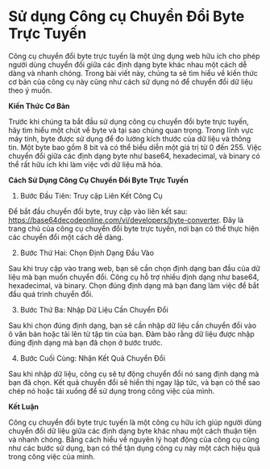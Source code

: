 Sử dụng Công cụ Chuyển Đổi Byte Trực Tuyến
==========================================

Công cụ chuyển đổi byte trực tuyến là một ứng dụng web hữu ích cho phép người dùng chuyển đổi giữa các định dạng byte khác nhau một cách dễ dàng và nhanh chóng. Trong bài viết này, chúng ta sẽ tìm hiểu về kiến thức cơ bản của công cụ này cũng như cách sử dụng nó để chuyển đổi dữ liệu theo ý muốn.

**Kiến Thức Cơ Bản**

Trước khi chúng ta bắt đầu sử dụng công cụ chuyển đổi byte trực tuyến, hãy tìm hiểu một chút về byte và tại sao chúng quan trọng. Trong lĩnh vực máy tính, byte được sử dụng để đo lường kích thước của dữ liệu và thông tin. Một byte bao gồm 8 bit và có thể biểu diễn một giá trị từ 0 đến 255. Việc chuyển đổi giữa các định dạng byte như base64, hexadecimal, và binary có thể rất hữu ích khi làm việc với dữ liệu mã hóa.

**Cách Sử Dụng Công Cụ Chuyển Đổi Byte Trực Tuyến**

1. Bước Đầu Tiên: Truy cập Liên Kết Công Cụ

Để bắt đầu chuyển đổi byte, truy cập vào liên kết sau: <https://base64decodeonline.com/vi/developers/byte-converter>. Đây là trang chủ của công cụ chuyển đổi byte trực tuyến, nơi bạn có thể thực hiện các chuyển đổi một cách dễ dàng.

2. Bước Thứ Hai: Chọn Định Dạng Đầu Vào

Sau khi truy cập vào trang web, bạn sẽ cần chọn định dạng ban đầu của dữ liệu mà bạn muốn chuyển đổi. Công cụ hỗ trợ nhiều định dạng như base64, hexadecimal, và binary. Chọn đúng định dạng mà bạn đang làm việc để bắt đầu quá trình chuyển đổi.

3. Bước Thứ Ba: Nhập Dữ Liệu Cần Chuyển Đổi

Sau khi chọn đúng định dạng, bạn sẽ cần nhập dữ liệu cần chuyển đổi vào ô văn bản hoặc tải lên từ tập tin của bạn. Đảm bảo rằng dữ liệu được nhập đúng định dạng mà bạn đã chọn ở bước trước.

4. Bước Cuối Cùng: Nhận Kết Quả Chuyển Đổi

Sau khi nhập dữ liệu, công cụ sẽ tự động chuyển đổi nó sang định dạng mà bạn đã chọn. Kết quả chuyển đổi sẽ hiển thị ngay lập tức, và bạn có thể sao chép nó hoặc tải xuống để sử dụng trong công việc của mình.

**Kết Luận**

Công cụ chuyển đổi byte trực tuyến là một công cụ hữu ích giúp người dùng chuyển đổi dữ liệu giữa các định dạng byte khác nhau một cách thuận tiện và nhanh chóng. Bằng cách hiểu về nguyên lý hoạt động của công cụ cũng như các bước sử dụng, bạn có thể tận dụng công cụ này một cách hiệu quả trong công việc của mình.
